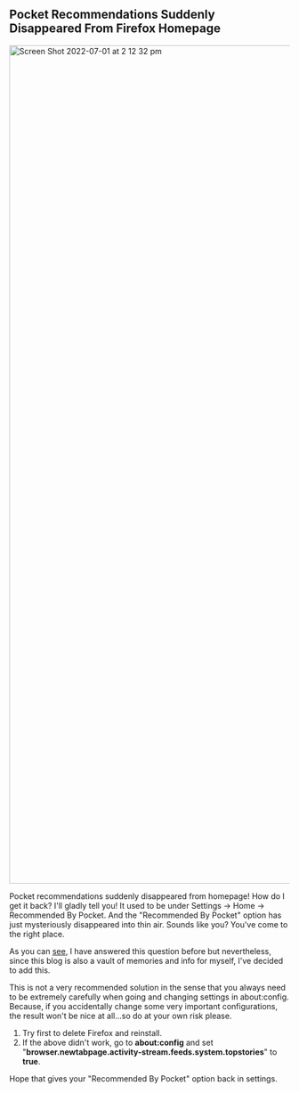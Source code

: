 ## Pocket Recommendations Suddenly Disappeared From Firefox Homepage


<img width="1507" alt="Screen Shot 2022-07-01 at 2 12 32 pm" src="https://user-images.githubusercontent.com/63845509/176822131-26e13431-1231-48c3-9815-e2e9cc5a01e0.png">




Pocket recommendations suddenly disappeared from homepage! How do I get it back? I'll gladly tell you!
It used to be under Settings -> Home -> Recommended By Pocket. And the "Recommended By Pocket" option has just mysteriously disappeared into thin air. 
Sounds like you? You've come to the right place. 

As you can [see](https://support.mozilla.org/en-US/questions/1370851#answer-1490472), I have answered this question before but nevertheless, since this blog is also a vault of memories and info for myself, I've decided to add this.

This is not a very recommended solution in the sense that you always need to be extremely carefully when going and changing settings in about:config. Because, if you accidentally change some very important configurations, the result won't be nice at all...so do at your own risk please. 

1) Try first to delete Firefox and reinstall. 
2) If the above didn't work, go to **about:config** and set "**browser.newtabpage.activity-stream.feeds.system.topstories**" to **true**.

Hope that gives your "Recommended By Pocket" option back in settings. 
